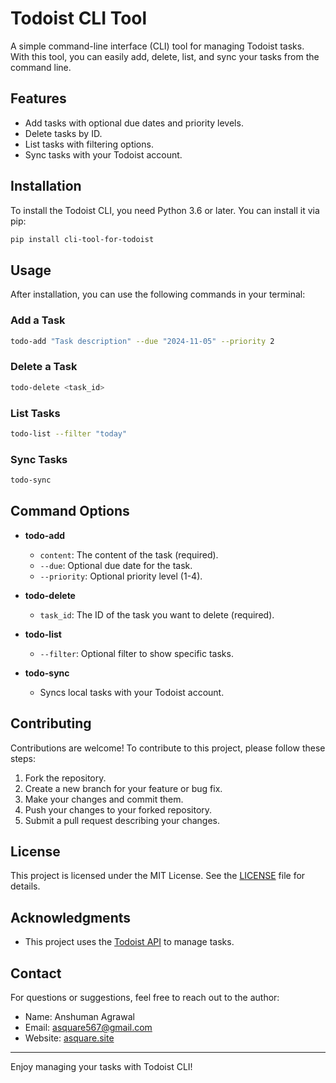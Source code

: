 # Todoist CLI Tool

A simple command-line interface (CLI) tool for managing Todoist tasks. With this tool, you can easily add, delete, list, and sync your tasks from the command line.

## Features

- Add tasks with optional due dates and priority levels.
- Delete tasks by ID.
- List tasks with filtering options.
- Sync tasks with your Todoist account.

## Installation

To install the Todoist CLI, you need Python 3.6 or later. You can install it via pip:

```bash
pip install cli-tool-for-todoist
```

## Usage

After installation, you can use the following commands in your terminal:

### Add a Task

```bash
todo-add "Task description" --due "2024-11-05" --priority 2
```

### Delete a Task

```bash
todo-delete <task_id>
```

### List Tasks

```bash
todo-list --filter "today"
```

### Sync Tasks

```bash
todo-sync
```

## Command Options

- **todo-add**
  - `content`: The content of the task (required).
  - `--due`: Optional due date for the task.
  - `--priority`: Optional priority level (1-4).

- **todo-delete**
  - `task_id`: The ID of the task you want to delete (required).

- **todo-list**
  - `--filter`: Optional filter to show specific tasks.

- **todo-sync**
  - Syncs local tasks with your Todoist account.

## Contributing

Contributions are welcome! To contribute to this project, please follow these steps:

1. Fork the repository.
2. Create a new branch for your feature or bug fix.
3. Make your changes and commit them.
4. Push your changes to your forked repository.
5. Submit a pull request describing your changes.

## License

This project is licensed under the MIT License. See the [LICENSE](LICENSE) file for details.

## Acknowledgments

- This project uses the [Todoist API](https://developer.todoist.com/) to manage tasks.

## Contact

For questions or suggestions, feel free to reach out to the author:

- Name: Anshuman Agrawal
- Email: asquare567@gmail.com
- Website: [asquare.site](https://www.asquare.site)

---

Enjoy managing your tasks with Todoist CLI!
